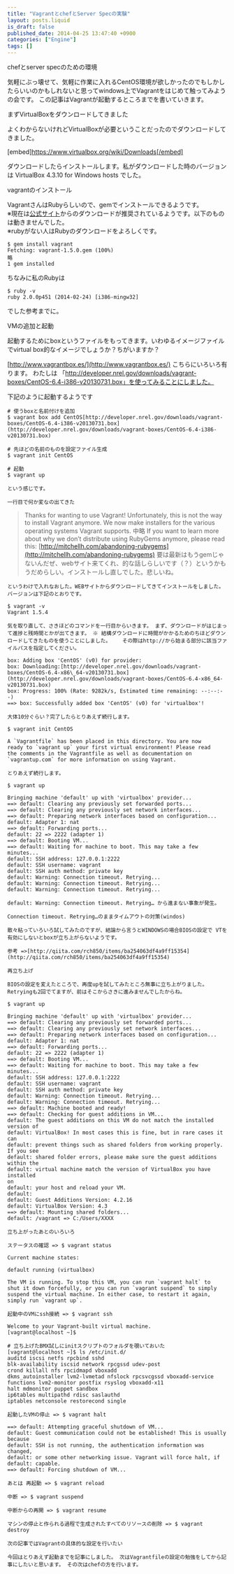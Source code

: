```yaml
---
title: "VagrantとchefとServer Specの実験"
layout: posts.liquid
is_draft: false
published_date: 2014-04-25 13:47:40 +0900
categories: ["Engine"]
tags: []
---
```


chefとserver specのための環境

気軽にぶっ壊せて、気軽に作業に入れるCentOS環境が欲しかったのでもしかしたらいいのかもしれないと思ってwindows上でVagrantをはじめて触ってみようの会です。 この記事はVagrantが起動するところまでを書いていきます。

まずVirtualBoxをダウンロードしてきました

よくわからないけれどVirtualBoxが必要ということだったのでダウンロードしてきました。

[embed]https://www.virtualbox.org/wiki/Downloads[/embed]

ダウンロードしたらインストールします。私がダウンロードした時のバージョンは VirtualBox 4.3.10 for Windows hosts でした。

vagrantのインストール

VagrantさんはRubyらしいので、gemでインストールできるようです。&nbsp;  
※現在は[公式サイト](http://www.vagrantup.com/downloads.html)からのダウンロードが推奨されているようです。以下のものは動きませんでした。  
※rubyがない人はRubyのダウンロードをよろしくです。

    $ gem install vagrant
    Fetching: vagrant-1.5.0.gem (100%)
    略
    1 gem installed

ちなみに私のRubyは

    $ ruby -v
    ruby 2.0.0p451 (2014-02-24) [i386-mingw32]

でした参考までに。

VMの追加と起動

起動するためにboxというファイルをもってきます。いわゆるイメージファイルでvirtual box的なイメージでしょうか？ちがいますか？

[http://www.vagrantbox.es/](http://www.vagrantbox.es/) こちらにいろいろ有ります。 わたしは 「http://developer.nrel.gov/downloads/vagrant-boxes/CentOS-6.4-i386-v20130731.box」を使ってみることにしました。

下記のように起動するようです

    # 使うboxと名前付けを追加
    $ vagrant box add CentOS[http://developer.nrel.gov/downloads/vagrant-boxes/CentOS-6.4-i386-v20130731.box](http://developer.nrel.gov/downloads/vagrant-boxes/CentOS-6.4-i386-v20130731.box)

    # 先ほどの名前のものを設定ファイル生成
    $ vagrant init CentOS

    # 起動
    $ vagrant up

    という感じです。

    一行目で何か変なの出てきた

> Thanks for wanting to use Vagrant! Unfortunately, this is not the way to install Vagrant anymore. We now make installers for the various operating systems Vagrant supports. 中略 If you want to learn more about why we don’t distribute using RubyGems anymore, please read this: [http://mitchellh.com/abandoning-rubygems](http://mitchellh.com/abandoning-rubygems) 要は最新はもうgemじゃないんだぜ、webサイト来てくれ、的な話しらしいです（？）というかもうだめらしい。インストールし直しでした。悲しいね。

    というわけで入れなおした。WEBサイトからダウンロードしてきてインストールをしました。 バージョンは下記のとおりです。

    $ vagrant -v
    Vagrant 1.5.4

    気を取り直して、さきほどのコマンドを一行目からいきます。 まず、ダウンロードがはじまって進捗と残時間とかが出てきます。 ※ 結構ダウンロードに時間がかかるためのちほどダウンロードしてきたものを使うことにしました。 　 その際はhttp://から始まる部分に該当ファイルパスを指定してください。

    box: Adding box 'CentOS' (v0) for provider:
    box: Downloading:[http://developer.nrel.gov/downloads/vagrant-boxes/CentOS-6.4-x86\_64-v20130731.box](http://developer.nrel.gov/downloads/vagrant-boxes/CentOS-6.4-x86_64-v20130731.box)
    box: Progress: 100% (Rate: 9282k/s, Estimated time remaining: --:--:--)
    ==> box: Successfully added box 'CentOS' (v0) for 'virtualbox'!

    大体10分ぐらい？完了したらとりあえず続行します。

    $ vagrant init CentOS

    A `Vagrantfile` has been placed in this directory. You are now
    ready to `vagrant up` your first virtual environment! Please read
    the comments in the Vagrantfile as well as documentation on
    `vagrantup.com` for more information on using Vagrant.

    とりあえず続行します。

    $ vagrant up

    Bringing machine 'default' up with 'virtualbox' provider...
    ==> default: Clearing any previously set forwarded ports...
    ==> default: Clearing any previously set network interfaces...
    ==> default: Preparing network interfaces based on configuration...
    default: Adapter 1: nat
    ==> default: Forwarding ports...
    default: 22 => 2222 (adapter 1)
    ==> default: Booting VM...
    ==> default: Waiting for machine to boot. This may take a few minutes...
    default: SSH address: 127.0.0.1:2222
    default: SSH username: vagrant
    default: SSH auth method: private key
    default: Warning: Connection timeout. Retrying...
    default: Warning: Connection timeout. Retrying...
    default: Warning: Connection timeout. Retrying...

    default: Warning: Connection timeout. Retrying… から進まない事象が発生。

    Connection timeout. Retrying…のままタイムアウトの対策(windos)

    散々粘っていろいろ試してみたのですが、結論から言うとWINDOWSの場合BIOSの設定で VTを有効にしないとboxが立ち上がらないようです。

    参考 =>[http://qiita.com/rch850/items/ba254063df4a9ff15354](http://qiita.com/rch850/items/ba254063df4a9ff15354)

    再立ち上げ

    BIOSの設定を変えたところで、再度upを試してみたところ無事に立ち上がりました。 Retryingも2回でてますが、前はそこからさきに進みませんでしたからね。

    $ vagrant up

    Bringing machine 'default' up with 'virtualbox' provider...
    ==> default: Clearing any previously set forwarded ports...
    ==> default: Clearing any previously set network interfaces...
    ==> default: Preparing network interfaces based on configuration...
    default: Adapter 1: nat
    ==> default: Forwarding ports...
    default: 22 => 2222 (adapter 1)
    ==> default: Booting VM...
    ==> default: Waiting for machine to boot. This may take a few minutes...
    default: SSH address: 127.0.0.1:2222
    default: SSH username: vagrant
    default: SSH auth method: private key
    default: Warning: Connection timeout. Retrying...
    default: Warning: Connection timeout. Retrying...
    ==> default: Machine booted and ready!
    ==> default: Checking for guest additions in VM...
    default: The guest additions on this VM do not match the installed version of
    default: VirtualBox! In most cases this is fine, but in rare cases it can
    default: prevent things such as shared folders from working properly. If you see
    default: shared folder errors, please make sure the guest additions within the
    default: virtual machine match the version of VirtualBox you have installed
    on
    default: your host and reload your VM.
    default:
    default: Guest Additions Version: 4.2.16
    default: VirtualBox Version: 4.3
    ==> default: Mounting shared folders...
    default: /vagrant => C:/Users/XXXX

    立ち上がったあとのいろいろ

    ステータスの確認 => $ vagrant status

    Current machine states:

    default running (virtualbox)

    The VM is running. To stop this VM, you can run `vagrant halt` to
    shut it down forcefully, or you can run `vagrant suspend` to simply
    suspend the virtual machine. In either case, to restart it again,
    simply run `vagrant up`.

    起動中のVMにssh接続 => $ vagrant ssh

    Welcome to your Vagrant-built virtual machine.
    [vagrant@localhost ~]$

    # 立ち上げたBMX試しにinitスクリプトのフォルダを覗いておいた
    [vagrant@localhost ~]$ ls /etc/init.d/
    auditd iscsi netfs rpcbind sshd
    blk-availability iscsid network rpcgssd udev-post
    crond killall nfs rpcidmapd vboxadd
    dkms_autoinstaller lvm2-lvmetad nfslock rpcsvcgssd vboxadd-service
    functions lvm2-monitor postfix rsyslog vboxadd-x11
    halt mdmonitor puppet sandbox
    ip6tables multipathd rdisc saslauthd
    iptables netconsole restorecond single

    起動したVMの停止 => $ vagrant halt

    ==> default: Attempting graceful shutdown of VM...
    default: Guest communication could not be established! This is usually because
    default: SSH is not running, the authentication information was changed,
    default: or some other networking issue. Vagrant will force halt, if
    default: capable.
    ==> default: Forcing shutdown of VM...

    あとは 再起動 => $ vagrant reload

    中断 => $ vagrant suspend

    中断からの再開 => $ vagrant resume

    マシンの停止と作られる過程で生成されたすべてのリソースの削除 => $ vagrant destroy

    次の記事ではVagrantの具体的な設定を行いたい

    今回はとりあえず起動までを記事にしました。 次はVagrantfileの設定の勉強をしてから記事にしたいと思います。 その次はchefの方を行います。


